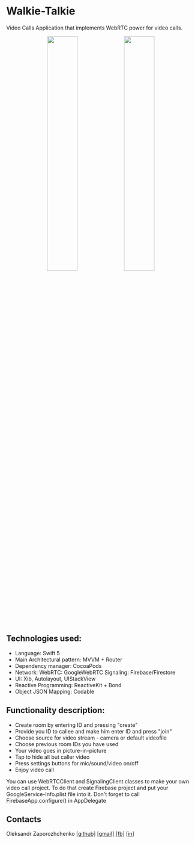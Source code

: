 # Walkie-Talkie

Video Calls Application that implements WebRTC power for video calls. 


<p align="center">
 <img src="https://user-images.githubusercontent.com/7135226/82156823-ccbb2a80-98a7-11ea-8c33-64f8e2a2ae77.png" width="40%">
 <img src="https://user-images.githubusercontent.com/7135226/82156829-dcd30a00-98a7-11ea-86ae-42db1f4a03ef.png" width="40%">
 </p>
 
 
## Technologies used:

 - Language: Swift 5
 - Main Architectural pattern: MVVM + Router 
 - Dependency manager: CocoaPods 
 - Network:
      WebRTC: GoogleWebRTC
      Signaling: Firebase/Firestore
 - UI: Xib, Autolayout, UIStackView
 - Reactive Programming: ReactiveKit + Bond
 - Object JSON Mapping: Codable


## Functionality description:

- Create room by entering ID and pressing "create"
- Provide you ID to callee and make him enter ID and press "join"
- Choose source for video stream - camera or default videofile
- Choose previous room IDs you have used
- Your video goes in picture-in-picture
- Tap to hide all but caller video
- Press settings buttons for mic/sound/video on/off
- Enjoy video call 


You can use WebRTCClient and SignalingClient classes to make your own video call project. To do that create Firebase project and put your GoogleService-Info.plist file into it.
Don't forget to call FirebaseApp.configure() in AppDelegate


## Contacts

Oleksandr Zaporozhchenko
[[github]](https://github.com/Maxatma)  [[gmail]](mailto:maxatma.ids@gmail.com)  [[fb]](https://www.facebook.com/profile.php?id=100008291260780)  [[in]](https://www.linkedin.com/in/maxatma/)
